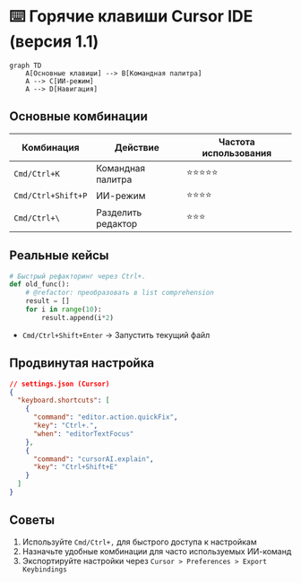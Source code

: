 # ⌨️ Горячие клавиши Cursor IDE (версия 1.1)

```mermaid
graph TD
    A[Основные клавиши] --> B[Командная палитра]
    A --> C[ИИ-режим]
    A --> D[Навигация]
```

## Основные комбинации
| Комбинация | Действие | Частота использования |
|------------|----------|----------------------|
| `Cmd/Ctrl+K` | Командная палитра | ⭐⭐⭐⭐⭐ |
| `Cmd/Ctrl+Shift+P` | ИИ-режим | ⭐⭐⭐⭐ |
| `Cmd/Ctrl+\` | Разделить редактор | ⭐⭐⭐ |

## Реальные кейсы
```python
# Быстрый рефакторинг через Ctrl+.
def old_func():
    # @refactor: преобразовать в list comprehension
    result = []
    for i in range(10):
        result.append(i*2)
```
- `Cmd/Ctrl+Shift+Enter` → Запустить текущий файл

## Продвинутая настройка
```json
// settings.json (Cursor)
{
  "keyboard.shortcuts": [
    {
      "command": "editor.action.quickFix",
      "key": "Ctrl+.",
      "when": "editorTextFocus"
    },
    {
      "command": "cursorAI.explain",
      "key": "Ctrl+Shift+E"
    }
  ]
}
```

## Советы
1. Используйте `Cmd/Ctrl+,` для быстрого доступа к настройкам
2. Назначьте удобные комбинации для часто используемых ИИ-команд
3. Экспортируйте настройки через `Cursor > Preferences > Export Keybindings`